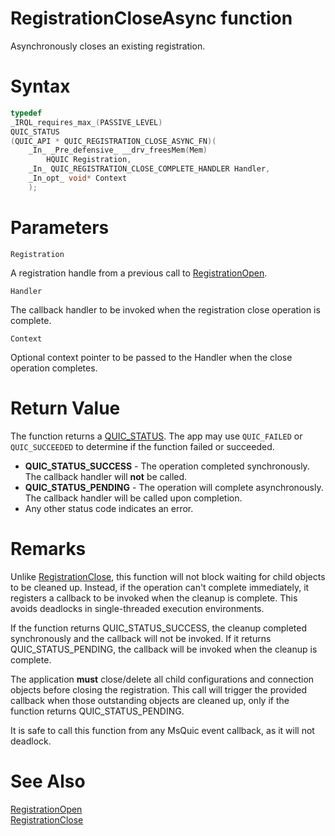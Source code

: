 RegistrationCloseAsync function
======

Asynchronously closes an existing registration.

# Syntax

```C
typedef
_IRQL_requires_max_(PASSIVE_LEVEL)
QUIC_STATUS
(QUIC_API * QUIC_REGISTRATION_CLOSE_ASYNC_FN)(
    _In_ _Pre_defensive_ __drv_freesMem(Mem)
        HQUIC Registration,
    _In_ QUIC_REGISTRATION_CLOSE_COMPLETE_HANDLER Handler,
    _In_opt_ void* Context
    );
```

# Parameters

`Registration`

A registration handle from a previous call to [RegistrationOpen](RegistrationOpen.md).

`Handler`

The callback handler to be invoked when the registration close operation is complete.

`Context`

Optional context pointer to be passed to the Handler when the close operation completes.

# Return Value

The function returns a [QUIC_STATUS](QUIC_STATUS.md). The app may use `QUIC_FAILED` or `QUIC_SUCCEEDED` to determine if the function failed or succeeded.

* **QUIC_STATUS_SUCCESS** - The operation completed synchronously. The callback handler will **not** be called.
* **QUIC_STATUS_PENDING** - The operation will complete asynchronously. The callback handler will be called upon completion.
* Any other status code indicates an error.

# Remarks

Unlike [RegistrationClose](RegistrationClose.md), this function will not block waiting for child objects to be cleaned up. Instead, if the operation can't complete immediately, it registers a callback to be invoked when the cleanup is complete. This avoids deadlocks in single-threaded execution environments.

If the function returns QUIC_STATUS_SUCCESS, the cleanup completed synchronously and the callback will not be invoked. If it returns QUIC_STATUS_PENDING, the callback will be invoked when the cleanup is complete.

The application **must** close/delete all child configurations and connection objects before closing the registration. This call will trigger the provided callback when those outstanding objects are cleaned up, only if the function returns QUIC_STATUS_PENDING.

It is safe to call this function from any MsQuic event callback, as it will not deadlock.

# See Also

[RegistrationOpen](RegistrationOpen.md)<br>
[RegistrationClose](RegistrationClose.md)<br>
